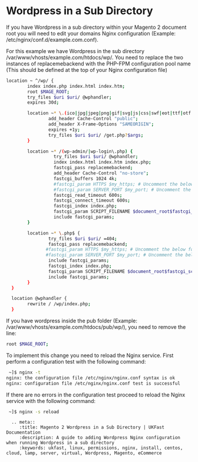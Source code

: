 # Wordpress in a Sub Directory

If you have Wordpress in a sub directory within your Magento 2 document root you will need to edit your domains Nginx configuration (Example: /etc/nginx/conf.d/example.com.conf). 

For this example we have Wordpress in the sub directory /var/www/vhosts/example.com/htdocs/wp/. You need to replace the two instances of replacemebackend with the PHP-FPM configuration pool name (This should be defined at the top of your Nginx configuration file) 

```bash
location ~ ^/wp/ {
        index index.php index.html index.htm;
        root $MAGE_ROOT;
        try_files $uri $uri/ @wphandler;
        expires 30d;

        location ~* \.(ico|jpg|jpeg|png|gif|svg|js|css|swf|eot|ttf|otf|woff|woff2)$ {
                add_header Cache-Control "public";
                add_header X-Frame-Options "SAMEORIGIN";
                expires +1y;
                try_files $uri $uri/ /get.php?$args;
        }

        location ~* /(wp-admin/|wp-login\.php) {
                  try_files $uri $uri/ @wphandler;
                  index index.html index.htm index.php;
                  fastcgi_pass replacemebackend;
                  add_header Cache-Control "no-store";
                  fastcgi_buffers 1024 4k;
                  #fastcgi_param HTTPS $my_https; # Uncomment the below for SSL offloading
                  #fastcgi_param SERVER_PORT $my_port; # Uncomment the below for SSL offloading
                  fastcgi_read_timeout 600s;
                  fastcgi_connect_timeout 600s;
                  fastcgi_index index.php;
                  fastcgi_param SCRIPT_FILENAME $document_root$fastcgi_script_name;
                  include fastcgi_params;
        }

        location ~* \.php$ {
                try_files $uri $uri/ =404;
                fastcgi_pass replacemebackend;
               #fastcgi_param HTTPS $my_https; # Uncomment the below for SSL offloading
               #fastcgi_param SERVER_PORT $my_port; # Uncomment the below for SSL offloading
                include fastcgi_params;
                fastcgi_index index.php;
                fastcgi_param SCRIPT_FILENAME $document_root$fastcgi_script_name;
                include fastcgi_params;
        }
  }

  location @wphandler {
        rewrite / /wp/index.php;
  }
```

If you have wordpress inside the pub folder (Example: /var/www/vhosts/example.com/htdocs/pub/wp/), you need to remove the line:


```bash
root $MAGE_ROOT;
```

To implement this change you need to reload the Nginx service. First perform a configuration test with the following command:

```bash
 ~]$ nginx -t
nginx: the configuration file /etc/nginx/nginx.conf syntax is ok
nginx: configuration file /etc/nginx/nginx.conf test is successful
```

If there are no errors in the configuration test proceed to reload the Nginx service with the following command:

```bash
 ~]$ nginx -s reload
```

```eval_rst
  .. meta::
     :title: Magento 2 Wordpress in a Sub Directory | UKFast Documentation
     :description: A guide to adding Wordpress Nginx configuration when running Wordpress in a sub directory
     :keywords: ukfast, linux, permissions, nginx, install, centos, cloud, lamp, server, virtual, Wordpress, Magento, eCommerce
